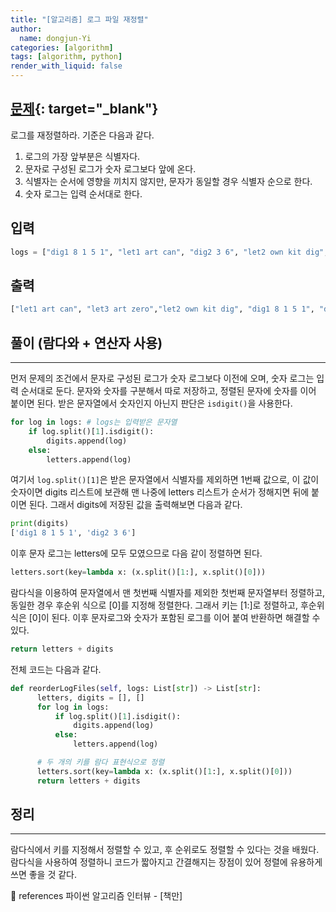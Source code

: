 ```yaml
---
title: "[알고리즘] 로그 파일 재정렬"
author:
  name: dongjun-Yi
categories: [algorithm]
tags: [algorithm, python]
render_with_liquid: false
---
```

## [문제](https://leetcode.com/problems/reorder-data-in-log-files/){: target="_blank"}

로그를 재정렬하라. 기준은 다음과 같다.

1. 로그의 가장 앞부분은 식별자다.
2. 문자로 구성된 로그가 숫자 로그보다 앞에 온다.
3. 식별자는 순서에 영향을 끼치지 않지만, 문자가 동일할 경우 식별자 순으로 한다.
4. 숫자 로그는 입력 순서대로 한다.

## 입력

```python
logs = ["dig1 8 1 5 1", "let1 art can", "dig2 3 6", "let2 own kit dig", "let3 art zero"]
```

## 출력

```python
["let1 art can", "let3 art zero","let2 own kit dig", "dig1 8 1 5 1", "dig2 3 6"]
```

## 풀이 (람다와 + 연산자 사용)

---

먼저 문제의 조건에서 문자로 구성된 로그가 숫자 로그보다 이전에 오며, 숫자 로그는 입력 순서대로 둔다.
문자와 숫자를 구분해서 따로 저장하고, 정렬된 문자에 숫자를 이어 붙이면 된다. 받은 문자열에서 숫자인지 아닌지 판단은 `isdigit()`을 사용한다.

```python
for log in logs: # logs는 입력받은 문자열
	if log.split()[1].isdigit():
		digits.append(log)
	else:
		letters.append(log)
```

여기서 `log.split()[1]`은 받은 문자열에서 식별자를 제외하면 1번째 값으로, 이 값이 숫자이면 digits 리스트에 보관해 맨 나중에 letters 리스트가 순서가 정해지면 뒤에 붙이면 된다.
그래서 digits에 저장된 값을 출력해보면 다음과 같다.

```python
print(digits)
['dig1 8 1 5 1', 'dig2 3 6']
```

이후 문자 로그는 letters에 모두 모였으므로 다음 같이 정렬하면 된다.

```python
letters.sort(key=lambda x: (x.split()[1:], x.split()[0]))
```

람다식을 이용하여 문자열에서 맨 첫번째 식별자를 제외한 첫번째 문자열부터 정렬하고, 동일한 경우 후순위 식으로 [0]를 지정해 정렬한다. 그래서 키는 [1:]로 정렬하고, 후순위 식은 [0]이 된다. 이후 문자로그와 숫자가 포함된 로그를 이어 붙여 반환하면 해결할 수 있다.

```python
return letters + digits
```

전체 코드는 다음과 같다.

```python
def reorderLogFiles(self, logs: List[str]) -> List[str]:
      letters, digits = [], []
      for log in logs:
          if log.split()[1].isdigit():
              digits.append(log)
          else:
              letters.append(log)

      # 두 개의 키를 람다 표현식으로 정렬
      letters.sort(key=lambda x: (x.split()[1:], x.split()[0]))
      return letters + digits
```

## 정리

---

람다식에서 키를 지정해서 정렬할 수 있고, 후 순위로도 정렬할 수 있다는 것을 배웠다. 람다식을 사용하여 정렬하니 코드가 짧아지고 간결해지는 장점이 있어 정렬에 유용하게 쓰면 좋을 것 같다.

<aside>
📖 references 파이썬 알고리즘 인터뷰 - [책만]

</aside>